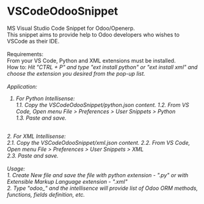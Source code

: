 # VSCodeOdooSnippet
MS Visual Studio Code Snippet for Odoo/Openerp.
<br/>
This snippet aims to provide help to Odoo developers who wishes to VSCode as their IDE.
<br/>
<br/>
Requirements:<br/>
From your VS Code, Python and XML extensions must be installed.<br/>
  How to: <i>Hit "CTRL + P" and type "ext install python" or "ext install xml" and choose the extension you desired from the pop-up list.<i/>
<br/>
<br/>
Application:<br/>
1. For Python Intellisense:<br>
  1.1. Copy the VSCodeOdooSnippet/python.json content.
  1.2. From VS Code, Open menu File > Preferences > User Snippets > Python<br/>
  1.3. Paste and save.
<br/>
2. For XML Intellisense:<br>
  2.1. Copy the VSCodeOdooSnippet/xml.json content.
  2.2. From VS Code, Open menu File > Preferences > User Snippets > XML<br/>
  2.3. Paste and save.
<br/>
<br/>
Usage:<br/>
1. Create New file and save the file with python extension - ".py" or with Extensible Markup Language extension - ".xml"
<br/>
2. Type "odoo_" and the intellisence will provide list of Odoo ORM methods, functions, fields definition, etc.
